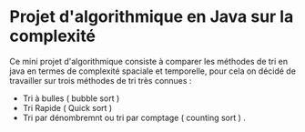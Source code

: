 # Projet d'algorithmique en Java sur la complexité

Ce mini projet d'algorithmique consiste à comparer les méthodes de tri en java en termes de complexité spaciale et temporelle, pour cela on décidé de travailler sur trois méthodes de tri très connues :
- Tri à bulles ( bubble sort )
- Tri Rapide ( Quick sort )
- Tri par dénombremnt ou tri par comptage ( counting sort ) .
